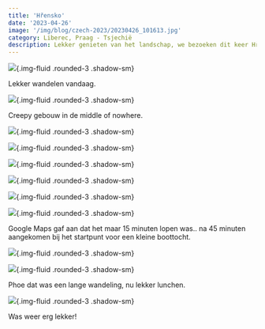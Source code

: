 ```yaml
---
title: 'Hřensko'
date: '2023-04-26'
image: '/img/blog/czech-2023/20230426_101613.jpg'
category: Liberec, Praag - Tsjechië
description: Lekker genieten van het landschap, we bezoeken dit keer Hřensko.
---
```


![](/img/blog/czech-2023/20230426_101613.jpg){.img-fluid .rounded-3 .shadow-sm}

Lekker wandelen vandaag.

![](/img/blog/czech-2023/20230426_103010.jpg){.img-fluid .rounded-3 .shadow-sm}

Creepy gebouw in de middle of nowhere.

![](/img/blog/czech-2023/20230426_104339.jpg){.img-fluid .rounded-3 .shadow-sm}

![](/img/blog/czech-2023/20230426_104610.jpg){.img-fluid .rounded-3 .shadow-sm}

![](/img/blog/czech-2023/20230426_105040.jpg){.img-fluid .rounded-3 .shadow-sm}

![](/img/blog/czech-2023/20230426_105513.jpg){.img-fluid .rounded-3 .shadow-sm}

![](/img/blog/czech-2023/20230426_110250.jpg){.img-fluid .rounded-3 .shadow-sm}

![](/img/blog/czech-2023/20230426_110350.jpg){.img-fluid .rounded-3 .shadow-sm}

Google Maps gaf aan dat het maar 15 minuten lopen was.. na 45 minuten aangekomen bij het startpunt voor een kleine boottocht.

![](/img/blog/czech-2023/20230426_112340.jpg){.img-fluid .rounded-3 .shadow-sm}

![](/img/blog/czech-2023/20230426_121709.jpg){.img-fluid .rounded-3 .shadow-sm}

Phoe dat was een lange wandeling, nu lekker lunchen.

![](/img/blog/czech-2023/20230426_124118.jpg){.img-fluid .rounded-3 .shadow-sm}

Was weer erg lekker!
